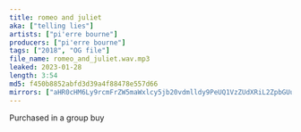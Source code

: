 ```yaml
---
title: romeo and juliet
aka: ["telling lies"]
artists: ["pi'erre bourne"]
producers: ["pi'erre bourne"]
tags: ["2018", "OG file"]
file_name: romeo_and_juliet.wav.mp3
leaked: 2023-01-28
length: 3:54
md5: f450b8852abfd3d39a4f88478e557d66
mirrors: ["aHR0cHM6Ly9rcmFrZW5maWxlcy5jb20vdmlldy9PeUQ1VzZUdXRiL2ZpbGUuaHRtbA==", "aHR0cHM6Ly9kYnJlZS5vcmcvdi9kMGJhODk="]
---
```

Purchased in a group buy
